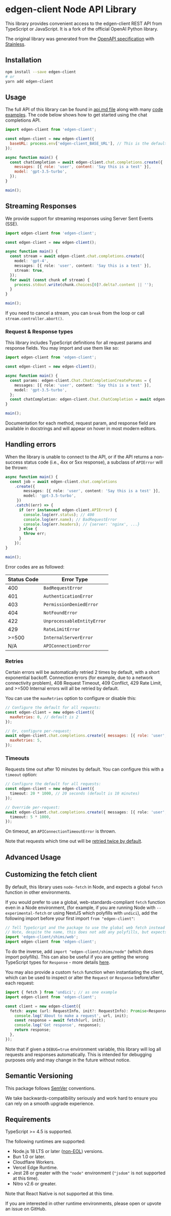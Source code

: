 # edgen-client Node API Library

This library provides convenient access to the edgen-client REST API from TypeScript or JavaScript.
It is a fork of the official OpenAI Python library.

The original library was generated from the [OpenAPI specification](https://github.com/openai/openai-openapi) with [Stainless](https://stainlessapi.com/).

## Installation

```sh
npm install --save edgen-client
# or
yarn add edgen-client
```

## Usage

The full API of this library can be found in [api.md file](api.md) along with many [code examples](https://github.com/edgen-clientai/edgen-client-client-node/tree/master/examples). The code below shows how to get started using the chat completions API.

<!-- prettier-ignore -->
```js
import edgen-client from 'edgen-client';

const edgen-client = new edgen-client({
  baseURL: process.env['edgen-client_BASE_URL'], // This is the default and can be omitted
});

async function main() {
  const chatCompletion = await edgen-client.chat.completions.create({
    messages: [{ role: 'user', content: 'Say this is a test' }],
    model: 'gpt-3.5-turbo',
  });
}

main();
```

## Streaming Responses

We provide support for streaming responses using Server Sent Events (SSE).

```ts
import edgen-client from 'edgen-client';

const edgen-client = new edgen-client();

async function main() {
  const stream = await edgen-client.chat.completions.create({
    model: 'gpt-4',
    messages: [{ role: 'user', content: 'Say this is a test' }],
    stream: true,
  });
  for await (const chunk of stream) {
    process.stdout.write(chunk.choices[0]?.delta?.content || '');
  }
}

main();
```

If you need to cancel a stream, you can `break` from the loop
or call `stream.controller.abort()`.

### Request & Response types

This library includes TypeScript definitions for all request params and response fields. You may import and use them like so:

<!-- prettier-ignore -->
```ts
import edgen-client from 'edgen-client';

const edgen-client = new edgen-client();

async function main() {
  const params: edgen-client.Chat.ChatCompletionCreateParams = {
    messages: [{ role: 'user', content: 'Say this is a test' }],
    model: 'gpt-3.5-turbo',
  };
  const chatCompletion: edgen-client.Chat.ChatCompletion = await edgen-client.chat.completions.create(params);
}

main();
```

Documentation for each method, request param, and response field are available in docstrings and will appear on hover in most modern editors.

## Handling errors

When the library is unable to connect to the API,
or if the API returns a non-success status code (i.e., 4xx or 5xx response),
a subclass of `APIError` will be thrown:

<!-- prettier-ignore -->
```ts
async function main() {
  const job = await edgen-client.chat.completions
    .create({
        messages: [{ role: 'user', content: 'Say this is a test' }],
        model: 'gpt-3.5-turbo',
     })
    .catch((err) => {
      if (err instanceof edgen-client.APIError) {
        console.log(err.status); // 400
        console.log(err.name); // BadRequestError
        console.log(err.headers); // {server: 'nginx', ...}
      } else {
        throw err;
      }
    });
}

main();
```

Error codes are as followed:

| Status Code | Error Type                 |
| ----------- | -------------------------- |
| 400         | `BadRequestError`          |
| 401         | `AuthenticationError`      |
| 403         | `PermissionDeniedError`    |
| 404         | `NotFoundError`            |
| 422         | `UnprocessableEntityError` |
| 429         | `RateLimitError`           |
| >=500       | `InternalServerError`      |
| N/A         | `APIConnectionError`       |

### Retries

Certain errors will be automatically retried 2 times by default, with a short exponential backoff.
Connection errors (for example, due to a network connectivity problem), 408 Request Timeout, 409 Conflict,
429 Rate Limit, and >=500 Internal errors will all be retried by default.

You can use the `maxRetries` option to configure or disable this:

<!-- prettier-ignore -->
```js
// Configure the default for all requests:
const edgen-client = new edgen-client({
  maxRetries: 0, // default is 2
});

// Or, configure per-request:
await edgen-client.chat.completions.create({ messages: [{ role: 'user', content: 'How can I get the name of the current day in Node.js?' }], model: 'gpt-3.5-turbo' }, {
  maxRetries: 5,
});
```

### Timeouts

Requests time out after 10 minutes by default. You can configure this with a `timeout` option:

<!-- prettier-ignore -->
```ts
// Configure the default for all requests:
const edgen-client = new edgen-client({
  timeout: 20 * 1000, // 20 seconds (default is 10 minutes)
});

// Override per-request:
await edgen-client.chat.completions.create({ messages: [{ role: 'user', content: 'How can I list all files in a directory using Python?' }], model: 'gpt-3.5-turbo' }, {
  timeout: 5 * 1000,
});
```

On timeout, an `APIConnectionTimeoutError` is thrown.

Note that requests which time out will be [retried twice by default](#retries).

## Advanced Usage

## Customizing the fetch client

By default, this library uses `node-fetch` in Node, and expects a global `fetch` function in other environments.

If you would prefer to use a global, web-standards-compliant `fetch` function even in a Node environment,
(for example, if you are running Node with `--experimental-fetch` or using NextJS which polyfills with `undici`),
add the following import before your first import `from "edgen-client"`:

```ts
// Tell TypeScript and the package to use the global web fetch instead of node-fetch.
// Note, despite the name, this does not add any polyfills, but expects them to be provided if needed.
import 'edgen-client/shims/web';
import edgen-client from 'edgen-client';
```

To do the inverse, add `import "edgen-client/shims/node"` (which does import polyfills).
This can also be useful if you are getting the wrong TypeScript types for `Response` - more details [here](https://github.com/edgen-clientai/edgen-client-client-node/tree/master/src/_shims#readme).

You may also provide a custom `fetch` function when instantiating the client,
which can be used to inspect or alter the `Request` or `Response` before/after each request:

```ts
import { fetch } from 'undici'; // as one example
import edgen-client from 'edgen-client';

const client = new edgen-client({
  fetch: async (url: RequestInfo, init?: RequestInfo): Promise<Response> => {
    console.log('About to make a request', url, init);
    const response = await fetch(url, init);
    console.log('Got response', response);
    return response;
  },
});
```

Note that if given a `DEBUG=true` environment variable, this library will log all requests and responses automatically.
This is intended for debugging purposes only and may change in the future without notice.

## Semantic Versioning

This package follows [SemVer](https://semver.org/spec/v2.0.0.html) conventions.

We take backwards-compatibility seriously and work hard to ensure you can rely on a smooth upgrade experience.

## Requirements

TypeScript >= 4.5 is supported.

The following runtimes are supported:

- Node.js 18 LTS or later ([non-EOL](https://endoflife.date/nodejs)) versions.
- Bun 1.0 or later.
- Cloudflare Workers.
- Vercel Edge Runtime.
- Jest 28 or greater with the `"node"` environment (`"jsdom"` is not supported at this time).
- Nitro v2.6 or greater.

Note that React Native is not supported at this time.

If you are interested in other runtime environments, please open or upvote an issue on GitHub.
